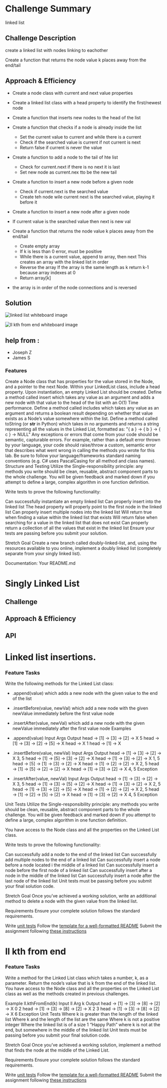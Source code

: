 # Challenge Summary
linked list

## Challenge Description
create a linked list with nodes linking to eachother

Create a function that returns the node value k places away from the end/tail

## Approach & Efficiency
- Create a node class with current  and next value properties
- Create a linked list class with a head property to identify the first/newest node
- Create a function that inserts new nodes to the head of the list
- Create a function that checks if a node is already inside the list
	- Set the current value to current and while there is a current
	- Check if the searched value is current if not current is next
	- Return false if current is never the value
- Create a function to add a node to the tail of hte list
	- Check for current.next if there is no next it is last
	- Set new node as current.nex tto be the new tail
- Create a function to insert a new node before a given node
	- Check if current.next is the searched value
	- Create teh node wile current next is the searched value, playing it before it
- Create a function to insert a new node after a given node
- If current value is the searched value then next is new val

- Create a function that returns the node value k places away from the end/tail
	- Create empty array
	- If k is less than 0 error, must be positive
	- While there is a current value, append to array, then next
		This creates an array with the linked list in order
	- Reverse the array
		If the array is the same length as k return k-1 because array indexes at 0
	- Return array[k]
- the array is in order of the node connections and is reversed



## Solution
![linked list whiteboard image](/assets/linked_list.png)

![ll kth from end whiteboard image](/assets/ll_kth_from_end.png)

## help from :
- Joseph Z
- James S

### Features
Create a Node class that has properties for the value stored in the Node, and a pointer to the next Node.
Within your LinkedList class, include a head property. Upon instantiation, an empty Linked List should be created.
Define a method called insert which takes any value as an argument and adds a new node with that value to the head of the list with an O(1) Time performance.
Define a method called includes which takes any value as an argument and returns a boolean result depending on whether that value exists as a Node’s value somewhere within the list.
Define a method called toString (or __str__ in Python) which takes in no arguments and returns a string representing all the values in the Linked List, formatted as:
"{ a } -> { b } -> { c } -> NULL"
Any exceptions or errors that come from your code should be semantic, capturable errors. For example, rather than a default error thrown by your language, your code should raise/throw a custom, semantic error that describes what went wrong in calling the methods you wrote for this lab.
Be sure to follow your language/frameworks standard naming conventions (e.g. C# uses PascalCasing for all method and class names).
Structure and Testing
Utilize the Single-responsibility principle: any methods you write should be clean, reusable, abstract component parts to the whole challenge. You will be given feedback and marked down if you attempt to define a large, complex algorithm in one function definition.

Write tests to prove the following functionality:

Can successfully instantiate an empty linked list
Can properly insert into the linked list
The head property will properly point to the first node in the linked list
Can properly insert multiple nodes into the linked list
Will return true when finding a value within the linked list that exists
Will return false when searching for a value in the linked list that does not exist
Can properly return a collection of all the values that exist in the linked list
Ensure your tests are passing before you submit your solution.

Stretch Goal
Create a new branch called doubly-linked-list, and, using the resources available to you online, implement a doubly linked list (completely separate from your singly linked list).

Documentation: Your README.md
# Singly Linked List
<!-- Short summary or background information -->

## Challenge
<!-- Description of the challenge -->

## Approach & Efficiency
<!-- What approach did you take? Why? What is the Big O space/time for this approach? -->

## API
<!-- Description of each method publicly available to your Linked List -->

# Linked list insertions.

### Feature Tasks
Write the following methods for the Linked List class:

- .append(value) which adds a new node with the given value to the end of the list
- .insertBefore(value, newVal) which add a new node with the given newValue immediately before the first value node
- .insertAfter(value, newVal) which add a new node with the given newValue immediately after the first value node
Examples
- .append(value)
    Input	Args	Output
    head -> [1] -> [3] -> [2] -> X	5	head -> [1] -> [3] -> [2] -> [5] -> X
    head -> X	1	head -> [1] -> X
- .insertBefore(value, newVal)
    Input	Args	Output
    head -> [1] -> [3] -> [2] -> X	3, 5	head -> [1] -> [5] -> [3] -> [2] -> X
    head -> [1] -> [3] -> [2] -> X	1, 5	head -> [5] -> [1] -> [3] -> [2] -> X
    head -> [1] -> [2] -> [2] -> X	2, 5	head -> [1] -> [5] -> [2] -> [2] -> X
    head -> [1] -> [3] -> [2] -> X	4, 5	Exception

- .insertAfter(value, newVal)
    Input	Args	Output
    head -> [1] -> [3] -> [2] -> X	3, 5	head -> [1] -> [3] -> [5] -> [2] -> X
    head -> [1] -> [3] -> [2] -> X	2, 5	head -> [1] -> [3] -> [2] -> [5] -> X
    head -> [1] -> [2] -> [2] -> X	2, 5	head -> [1] -> [2] -> [5] -> [2] -> X
    head -> [1] -> [3] -> [2] -> X	4, 5	Exception

Unit Tests
Utilize the Single-responsibility principle: any methods you write should be clean, reusable, abstract component parts to the whole challenge. You will be given feedback and marked down if you attempt to define a large, complex algorithm in one function definition.

You have access to the Node class and all the properties on the Linked List class.

Write tests to prove the following functionality:

Can successfully add a node to the end of the linked list
Can successfully add multiple nodes to the end of a linked list
Can successfully insert a node before a node located i the middle of a linked list
Can successfully insert a node before the first node of a linked list
Can successfully insert after a node in the middle of the linked list
Can successfully insert a node after the last node of the linked list
Unit tests must be passing before you submit your final solution code.

Stretch Goal
Once you’ve achieved a working solution, write an additional method to delete a node with the given value from the linked list.

Requirements
Ensure your complete solution follows the standard requirements.

Write [unit tests](https://codefellows.github.io/common_curriculum/data_structures_and_algorithms/Challenge_Testing)
Follow the [template for a well-formatted README](https://codefellows.github.io/common_curriculum/data_structures_and_algorithms/Challenge_Documentation)
Submit the assignment following [these instructions](https://codefellows.github.io/common_curriculum/data_structures_and_algorithms/Challenge_Submission)

# ll kth from end

### Feature Tasks
Write a method for the Linked List class which takes a number, k, as a parameter. Return the node’s value that is k from the end of the linked list. You have access to the Node class and all the properties on the Linked List class as well as the methods created in previous challenges.

Example
ll.kthFromEnd(k)
Input ll	Arg k	Output
head -> [1] -> [3] -> [8] -> [2] -> X	0	2
head -> [1] -> [3] -> [8] -> [2] -> X	2	3
head -> [1] -> [3] -> [8] -> [2] -> X	6	Exception
Unit Tests
Where k is greater than the length of the linked list
Where k and the length of the list are the same
Where k is not a positive integer
Where the linked list is of a size 1
“Happy Path” where k is not at the end, but somewhere in the middle of the linked list
Unit tests must be passing before you submit your final solution code.

Stretch Goal
Once you’ve achieved a working solution, implement a method that finds the node at the middle of the Linked List.

Requirements
Ensure your complete solution follows the standard requirements.

Write [unit tests](https://codefellows.github.io/common_curriculum/data_structures_and_algorithms/Challenge_Testing)
Follow the [template for a well-formatted README](https://codefellows.github.io/common_curriculum/data_structures_and_algorithms/Challenge_Documentation)
Submit the assignment following [these instructions](https://codefellows.github.io/common_curriculum/data_structures_and_algorithms/Challenge_Submission)

